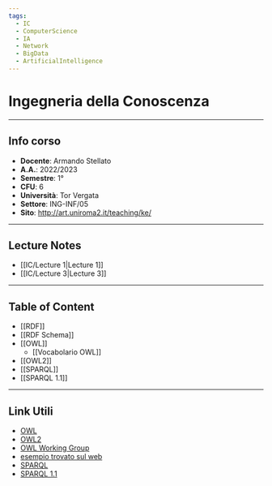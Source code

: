```yaml
---
tags:
  - IC
  - ComputerScience
  - IA
  - Network
  - BigData
  - ArtificialIntelligence
---
```

# Ingegneria della Conoscenza
--------------------------
## Info corso
- **Docente**: Armando Stellato
- **A.A.**: 2022/2023
- **Semestre**: 1°
- **CFU**: 6
- **Università**: Tor Vergata
- **Settore**: ING-INF/05
- **Sito**: http://art.uniroma2.it/teaching/ke/

---------------------
## Lecture Notes
- [[IC/Lecture 1|Lecture 1]]
- [[IC/Lecture 3|Lecture 3]]

-----
## Table of Content
- [[RDF]]
- [[RDF Schema]]
- [[OWL]]
	- [[Vocabolario OWL]]
- [[OWL2]]
- [[SPARQL]]
- [[SPARQL 1.1]]

-------
## Link Utili
- [OWL](https://www.w3.org/TR/owl-ref/#FunctionalProperty-def)
- [OWL2](https://www.w3.org/TR/owl2-syntax/)
- [OWL Working Group](https://www.w3.org/2007/OWL/wiki/OWL_Working_Group)
- [esempio trovato sul web](https://github.com/phillord/owl-api/blob/master/contract/src/test/resources/primer.turtle.rdf)
- [SPARQL](https://www.w3.org/TR/rdf-sparql-query/)
- [SPARQL 1.1](https://www.w3.org/TR/2013/REC-sparql11-query-20130321/)